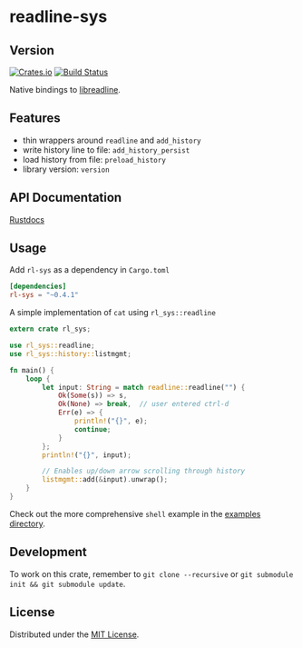 # readline-sys
## Version
[![Crates.io](https://img.shields.io/crates/v/rl-sys.svg)](https://crates.io/crates/rl-sys)
[![Build
Status](https://travis-ci.org/rustyhorde/readline-sys.svg?branch=master)](https://travis-ci.org/rustyhorde/readline-sys)

Native bindings to
[libreadline](https://cnswww.cns.cwru.edu/php/chet/readline/rltop.html).

## Features
- thin wrappers around `readline` and `add_history`
- write history line to file: `add_history_persist`
- load history from file: `preload_history`
- library version: `version`

## API Documentation
[Rustdocs](https://rustyhorde.github.io/readline-sys/readline-sys/rl_sys/index.html)

## Usage
Add `rl-sys` as a dependency in `Cargo.toml`

```toml
[dependencies]
rl-sys = "~0.4.1"
```

A simple implementation of `cat` using `rl_sys::readline`
```rust
extern crate rl_sys;

use rl_sys::readline;
use rl_sys::history::listmgmt;

fn main() {
    loop {
        let input: String = match readline::readline("") {
            Ok(Some(s)) => s,
            Ok(None) => break,  // user entered ctrl-d
            Err(e) => {
                println!("{}", e);
                continue;
            }
        };
        println!("{}", input);

        // Enables up/down arrow scrolling through history
        listmgmt::add(&input).unwrap();
    }
}
```

Check out the more comprehensive `shell` example in the [examples directory](examples).

## Development
To work on this crate, remember to `git clone --recursive` or `git submodule
init && git submodule update`.

## License
Distributed under the [MIT License](LICENSE).
